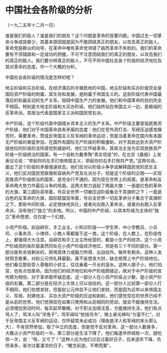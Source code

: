 # 中国社会各阶级的分析

（一九二五年十二月一日）

谁是我们的敌人？谁是我们的朋友？这个问题是革命的首要问题。中国过去一切革命斗争成效甚少，其基本原因就是因为不能团结真正的朋友，以攻击真正的敌人。革命党是群众的向导，在革命中唯有革命党领错了路而革命不失败的。我们的革命要有不领错路和一定成功的把握，不可不注意团结我们的真正的朋友，以攻击我们的真正的敌人。我们要分辨真正的敌人，不可不将中国社会各个阶级的经济地位及其对革命的态度，作一个大概的分析。

中国社会各阶级的情况是怎样的呢？

地主阶级和买办阶级。在经济落后的半殖民地的中国，地主阶级和买办阶级完全是国际资产阶级的附庸，其生存和发展，是附属于帝国主义的。这些阶级代表中国最落后的和最反动的生产关系，阻碍中国生产力的发展。他们和中国革命的目的完全不相容。特别是大地主阶级和大买办阶级，他们始终站在帝国主义一边，是极端的反革命派。其政治代表是国家主义派和国民党右派。

中产阶级，这个阶级代表中国城乡资本主义的生产关系。中产阶级主要是指民族资产阶级，他们对于中国革命具有矛盾的态度：他们在受外资打击、军阀压迫感觉痛苦时，需要革命，赞成反帝国主义反军阀的革命运动；但是当着革命在国内有本国无产阶级的勇猛参加，在国外有国际无产阶级的积极援助，对于其欲达到大资产阶级地位的阶级的法阵感觉到威胁时，他们又怀疑革命。其政治主张为实现民族资产阶级一阶级统治的国家。有一个自称为戴季陶“真实信徒”的，在北京《晨报》上发表议论说：“举起你的左手打倒帝国主义，举起你的右手打倒共产党。”这两句话，画出了这个阶级的矛盾惶遽状态。他们反对以阶级斗争学说解释国民党的民生主义，他们反对国民党联俄和容纳共产党及左派分子。但是这个阶级的企图——实现民族资产阶级统治的国家，是完全行不通的，因为现在世界上的局面，是革命和反革命两大势力作最后斗争的局面。这两大势力竖起了两面大旗：一面是红色的革命的大旗，第三国际高举着，号召全世界一切被压迫阶级集合于其旗帜之下；一面是白色的反革命的大旗，国际联盟高举着，号召全世界一切反革命分子集合于其旗帜之下。那些中间阶级，必定很快地风化，或者向左跑入革命派，或者向右跑入反革命派，没有他们“独立”的余地。所以，中国的中产阶级，以其本阶级为主体的“独立”革命思想，仅仅是一个幻想。

小资产阶级。如自耕农，手工业主，小知识阶层——学生界、中小学教员、小员司、小事务员、小律师，小商人等都属于这一类。这个阶级，在人数上，在阶级性上，都值得大大注意。自耕农和手工业主所经营的，都是小生产的经济。这个小资产阶级捏的各阶层虽然同处在小资产阶级经济地位，但是有三个不同的部分。第一部分是有余钱剩米的，即用其体力或脑力所得，出自给外，每年有剩余。这种人发财观念极重，对赵公元帅礼拜最勤，虽不妄想发大财，缺总想爬上中产阶级地位。他们看见那些受人尊敬的小财主，往往垂着一尺长的涎水。这种人胆子小，他们怕官，也有点怕革命。因为他们的经济地位和中产阶级颇接近，故对于中产阶级的宣传颇为相信，对于革命取怀疑态度。这一部分人在小资产阶级占少数，是小资产阶级的右翼。第二部分是在经济上大体上可以自给的。这一部分人比较第一部分人打不相同，他们也想发财，但是赵公元帅总不让他们发财，而是因为近年以来帝国主义、军阀、封建地主、买办大资产阶级的压迫和剥削，他们感觉现在的世界已经不是从前的世界。他们觉得现在如果只使用和从前相同的劳动，就会不能维持生活。必须增加劳动时间，每天起早散晚，对于职业加倍注意，方能维持生活，他们有点骂人了，骂洋人叫“洋鬼子”，骂军阀叫“抢钱司令”，嘛土豪劣绅叫“为富不仁”。对于反帝国主义反军阀的运动，仅怀疑其未必成功（理由是洋人和军阀的来头那么大），不肯贸然参加，取了中立的态度，但是觉不反对革命。这一部分人数甚多，大概占小资产阶级的一半。第三部分是生活下降了。他们每逢年终结账一次，就吃惊一次，说：“咳，又亏了！”这种人应为他们过去过着好日子，后来逐年下降，负债渐多，渐次过着凄凉的日子，“瞻念前途，不寒而栗”。

